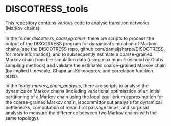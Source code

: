 # DISCOTRESS_tools

This repository contains various code to analyse transition networks (Markov chains).

In the folder *discotress_coarsegrainer*, there are scripts to process the output of the DISCOTRESS program for dynamical simulation of Markov chains (see the DISCOTRESS repo, github.com/danieljsharpe/DISOCTRESS, for more information), and to subsequently estimate a coarse-grained Markov chain from the simulation data (using maximum-likelihood or Gibbs sampling methods) and validate the estimated coarse-grained Markov chain (by implied timescale, Chapman-Kolmogorov, and correlation function tests).

In the folder *markov_chain_analysis*, there are scripts to analyse the dynamics on Markov chains (including variational optimisation of an initial partitioning of a Markov chain using the local equilibrium approximation for the coarse-grained Markov chain, isocommittor cut analysis for dynamical bottlenecks, computation of mean first passage times, and surprisal analysis to measure the difference between two Markov chains with the same topology).
